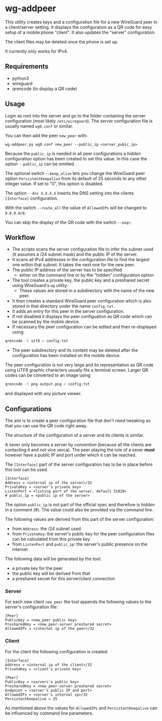 # wg-addpeer

This utility creates keys and a configuration file for a new WireGuard peer in a client/server setting.
It displays the configuration as a QR code for easy setup of a mobile phone "client".
It also updates the "server" configuration.

The client files may be deleted once the phone is set up.

It currently only works for IPv4.

## Requirements

- python3
- wireguard
- qrencode (to display a QR code)

## Usage

Login as root into the server and go to the folder containing the server configuration (most likely `/etc/wireguard`).  The server configuration file is usually named `wg0.conf` or similar.

You can then add the peer `new_peer` with:

```
wg-addpeer.py wg0.conf new_peer --public_ip <server_pubic_ip>
```

Because the `public_ip` is needed in all peer configurations a *hidden* configuration option has been created to set this value.  In this case the option `--public_ip` can be omitted.

The optional switch `--keep_alive` lets you change the WireGuard peer option `PersistentKeepalive` from its default of 25 seconds to any other integer value.  If set to "0", this option is disabled.

The option `--dns X.X.X.X` inserts the DNS setting into the clients `[Interface]` configuration.

With the switch `--route_all` the value of `AllowedIPs` will be changed to `0.0.0.0/0`.

You can skip the display of the QR code with the switch `--noqr`.

## Workflow

- The scripts scans the server configuration file to infer the subnet used (it assumes a /24 subnet mask) and the public IP of the server.
- It scans all IPv4 addresses in the configuration file to find the largest one within that subnet. It takes the next one for the new peer.
- The public IP address of the server has to be specified
  - either on the command line or by the "hidden" configuration option
- The tool creates a private key, the public key and a preshared secret using WireGuard's `wg` utility.
  - These values are stored in a subdirectory with the name of the new peer.
- It then creates a standard WireGuard peer configuration which is also stored in that directory under the name `config.txt`.
- It adds an entry for this peer in the server configuration.
- If not disabled it displays the peer configuation as QR code which can be scanned by the mobile device.
- If necessary the peer configuration can be edited and then re-displayed using:

```bash
qrencode -t utf8 < config.txt
```

- The peer subdirectory and its content may be deleted after the configuration has been installed on the mobile device.

The peer configuration is not very large and its representation as QR code using UTF8 graphic characters usually fits a terminal screen.  Larger QR codes can be converted to an image using

```bash
qrencode -t png output.png < config.txt
```

and displayed with any picture viewer.


## Configurations

The aim is to create a peer configuration file that don't need tweaking so that you can use the QR code right away.

The structure of the configuration of a server and its clients is similar.

A sever only becomes a server by convention (because all the clients are contacting it and not vice verca).  The peer playing the role of a sever **must** however have a public IP and port under which it can be reached.

The `[Interface]` part of the server configuration has to be in place before this tool can be used.

```
[Interface]
Address = <internal ip of the server>/32
PrivateKey = <server's private key>
ListenPort = <listing port of the server, default 51820>
# public_ip = <public ip of the server>
```

The option `public_ip` is not part of the official spec and therefore is *hidden* in a comment (#).  The value could also be provided via the command line.

The following values are derived from this part of the server configuration:

- from `Address`: the /24 subnet used
- from `PrivateKey`: the server's public key for the peer configuration files can be calculated from this private key
- from `ListenPort` and `public_ip`: the server's public presence on the internet

The following data will be generated by the tool:

- a private key for the peer
- the public key will be derived from that
- a preshared secret for this server/client connection

### Server

For each new client `new_peer` the tool appends the following values to the server's configuration file:

```
[Peer]
PublicKey = <new_peer public key>
PresharedKey = <new_peer-server preshared secret>
AllowedIPs = <internal ip of the peer>/32
```

### Client

For the client the following configuration is created:

```
[Interface]
Address = <internal ip of the client>/32
PrivateKey = <client's private key>

[Peer]
PublicKey = <servers's public key>
PresharedKey = <new_peer-server preshared secret>
Endpoint = <server's public IP and port>
AllowedIPs = <server's internal ip>/32
PersistentKeepalive = 25
```

As mentioned above the values for `AllowedIPs` and `PersistentKeepalive` can be influenced by command line parameters.